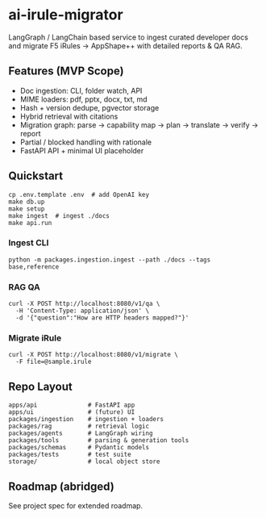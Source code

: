 # ai-irule-migrator

LangGraph / LangChain based service to ingest curated developer docs and migrate F5 iRules -> AppShape++ with detailed reports & QA RAG.

## Features (MVP Scope)
- Doc ingestion: CLI, folder watch, API
- MIME loaders: pdf, pptx, docx, txt, md
- Hash + version dedupe, pgvector storage
- Hybrid retrieval with citations
- Migration graph: parse -> capability map -> plan -> translate -> verify -> report
- Partial / blocked handling with rationale
- FastAPI API + minimal UI placeholder

## Quickstart
```
cp .env.template .env  # add OpenAI key
make db.up
make setup
make ingest  # ingest ./docs
make api.run
```

### Ingest CLI
```
python -m packages.ingestion.ingest --path ./docs --tags base,reference
```

### RAG QA
```
curl -X POST http://localhost:8080/v1/qa \
  -H 'Content-Type: application/json' \
  -d '{"question":"How are HTTP headers mapped?"}'
```

### Migrate iRule
```
curl -X POST http://localhost:8080/v1/migrate \
  -F file=@sample.irule
```

## Repo Layout
```
apps/api              # FastAPI app
apps/ui               # (future) UI
packages/ingestion    # ingestion + loaders
packages/rag          # retrieval logic
packages/agents       # LangGraph wiring
packages/tools        # parsing & generation tools
packages/schemas      # Pydantic models
packages/tests        # test suite
storage/              # local object store
```

## Roadmap (abridged)
See project spec for extended roadmap.
